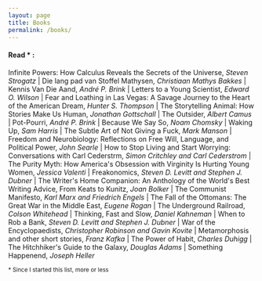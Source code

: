 ```yaml
---
layout: page
title: Books
permalink: /books/
---
```


#### Read * : 
Infinite Powers: How Calculus Reveals the Secrets of the Universe, _Steven Strogatz_ |
Die lang pad van Stoffel Mathysen, _Christiaan Mathys Bakkes_ |
Kennis Van Die Aand, _André P. Brink_ | Letters to a Young Scientist, *Edward O. Wilson* |
Fear and Loathing in Las Vegas: A Savage Journey to the Heart of the American
Dream, *Hunter S. Thompson* | The Storytelling Animal: How Stories Make Us
Human, _Jonathan Gottschall_ | The Outsider, _Albert Camus_ | Pot-Pourri,
_André P. Brink_ | Because We Say So, _Noam Chomsky_ | Waking Up, _Sam Harris_
| The Subtle Art of Not Giving a Fuck, _Mark Manson_ | Freedom and
Neurobiology: Reflections on Free Will, Language, and Political Power, _John
Searle_ | How to Stop Living and Start Worrying: Conversations with Carl
Cederstrm, _Simon Critchley and Carl Cederstrom_ | The Purity Myth: How
America's Obsession with Virginity Is Hurting Young Women, _Jessica Valenti_
| Freakonomics, _Steven D. Levitt and Stephen J. Dubner_ | The Writer's Home
Companion: An Anthology of the World's Best Writing Advice, From Keats to
Kunitz, _Joan Bolker_ | The Communist Manifesto, _Karl Marx and Friedrich
Engels_ | The Fall of the Ottomans: The Great War in the Middle East, _Eugene
Rogan_ | The Underground Railroad, _Colson Whitehead_ | Thinking, Fast and
Slow, _Daniel Kahneman_ | When to Rob a Bank, _Steven D. Levitt and Stephen
J. Dubner_ | War of the Encyclopaedists, _Christopher Robinson and Gavin
Kovite_ | Metamorphosis and other short stories, _Franz Kafka_ | The Power
of Habit, _Charles Duhigg_ | The Hitchhiker's Guide to the Galaxy, _Douglas
Adams_ | Something Happenend, _Joseph Heller_
 
<sub> * Since I started this list, more or less </sub> 
